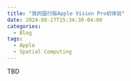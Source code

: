 ```yaml
---
title: "我的国行版Apple Vision Pro初体验"
date: 2024-08-27T15:34:30-04:00
categories:
  - Blog
tags:
  - Apple
  - Spatial Computing
---
```

TBD


